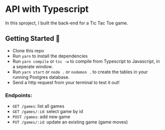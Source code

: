 # API with Typescript

In this sproject, I built the back-end for a Tic Tac Toe game.

## Getting Started 🚀

* Clone this repo
* Run `yarn` to install the dependencies
* Run `yarn compile` or `tsc -w` to compile from Typescript to Javascript, in a seperate window.
* Run `yarn start` or `node .` or `nodemon .` to create the tables in your running Postgres database. 
* Send a http request from your terminal to test it out!

### Endpoints:

* `GET /games`: list all games
* `GET /games/:id`: select game by id
* `POST /games`: add new game
* `PUT /games/:id`: update an existing game (game moves)

